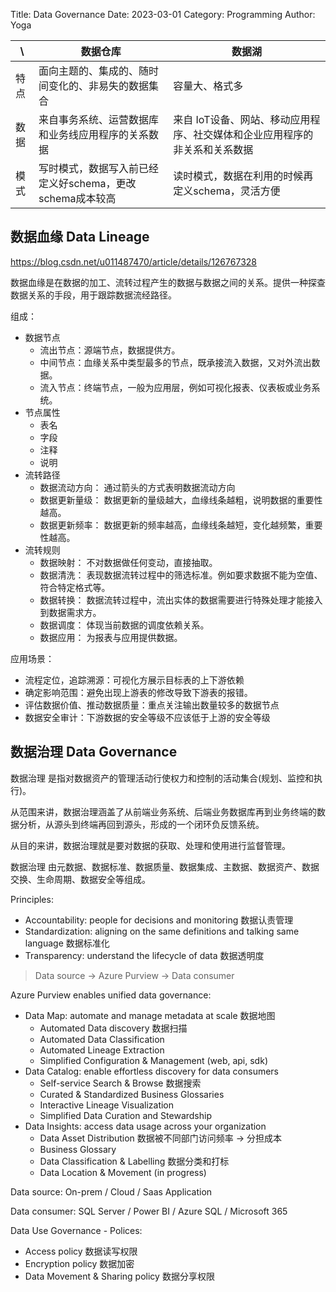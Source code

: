 Title: Data Governance
Date: 2023-03-01
Category: Programming
Author: Yoga

| \ | 数据仓库 | 数据湖
| - | - | -
特点 | 面向主题的、集成的、随时间变化的、非易失的数据集合 | 容量大、格式多
数据 | 来自事务系统、运营数据库和业务线应用程序的关系数据 | 来自 IoT设备、网站、移动应用程序、社交媒体和企业应用程序的非关系和关系数据
模式 | 写时模式，数据写入前已经定义好schema，更改schema成本较高 | 读时模式，数据在利用的时候再定义schema，灵活方便

## 数据血缘 Data Lineage

https://blog.csdn.net/u011487470/article/details/126767328

数据血缘是在数据的加工、流转过程产生的数据与数据之间的关系。提供一种探查数据关系的手段，用于跟踪数据流经路径。

组成：
* 数据节点
    * 流出节点：源端节点，数据提供方。
    * 中间节点：血缘关系中类型最多的节点，既承接流入数据，又对外流出数据。
    * 流入节点：终端节点，一般为应用层，例如可视化报表、仪表板或业务系统。
* 节点属性
    * 表名
    * 字段
    * 注释
    * 说明
* 流转路径
    * 数据流动方向： 通过箭头的方式表明数据流动方向
    * 数据更新量级： 数据更新的量级越大，血缘线条越粗，说明数据的重要性越高。
    * 数据更新频率： 数据更新的频率越高，血缘线条越短，变化越频繁，重要性越高。
* 流转规则
    * 数据映射： 不对数据做任何变动，直接抽取。
    * 数据清洗： 表现数据流转过程中的筛选标准。例如要求数据不能为空值、符合特定格式等。
    * 数据转换： 数据流转过程中，流出实体的数据需要进行特殊处理才能接入到数据需求方。
    * 数据调度： 体现当前数据的调度依赖关系。
    * 数据应用： 为报表与应用提供数据。

应用场景：
* 流程定位，追踪溯源：可视化方展示目标表的上下游依赖
* 确定影响范围：避免出现上游表的修改导致下游表的报错。
* 评估数据价值、推动数据质量：重点关注输出数量较多的数据节点
* 数据安全审计：下游数据的安全等级不应该低于上游的安全等级

## 数据治理 Data Governance

数据治理 是指对数据资产的管理活动行使权力和控制的活动集合(规划、监控和执行)。

从范围来讲，数据治理涵盖了从前端业务系统、后端业务数据库再到业务终端的数据分析，从源头到终端再回到源头，形成的一个闭环负反馈系统。

从目的来讲，数据治理就是要对数据的获取、处理和使用进行监督管理。

数据治理 由元数据、数据标准、数据质量、数据集成、主数据、数据资产、数据交换、生命周期、数据安全等组成。

Principles:

* Accountability: people for decisions and monitoring 数据认责管理
* Standardization: aligning on the same definitions and talking same language 数据标准化
* Transparency: understand the lifecycle of data 数据透明度

> Data source -> Azure Purview -> Data consumer

Azure Purview enables unified data governance: 

* Data Map: automate and manage metadata at scale 数据地图
    * Automated Data discovery 数据扫描
    * Automated Data Classification
    * Automated Lineage Extraction
    * Simplified Configuration & Management (web, api, sdk)
* Data Catalog: enable effortless discovery for data consumers
    * Self-service Search & Browse 数据搜索
    * Curated & Standardized Business Glossaries
    * Interactive Lineage Visualization
    * Simplified Data Curation and Stewardship
* Data Insights: access data usage across your organization
    * Data Asset Distribution 数据被不同部门访问频率 -> 分担成本
    * Business Glossary
    * Data Classification & Labelling 数据分类和打标
    * Data Location & Movement (in progress) 

Data source: On-prem / Cloud / Saas Application

Data consumer: SQL Server / Power BI / Azure SQL / Microsoft 365

Data Use Governance - Polices: 

* Access policy 数据读写权限
* Encryption policy 数据加密
* Data Movement & Sharing policy 数据分享权限
